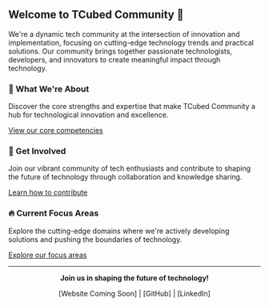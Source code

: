 ## Welcome to TCubed Community 🚀

We're a dynamic tech community at the intersection of innovation and implementation, focusing on cutting-edge technology trends and practical solutions. Our community brings together passionate technologists, developers, and innovators to create meaningful impact through technology.

### 🌟 What We're About

Discover the core strengths and expertise that make TCubed Community a hub for technological innovation and excellence.

[View our core competencies](sections/core-competencies.md)

### 🤝 Get Involved

Join our vibrant community of tech enthusiasts and contribute to shaping the future of technology through collaboration and knowledge sharing.

[Learn how to contribute](sections/get-involved.md)

### 🔥 Current Focus Areas

Explore the cutting-edge domains where we're actively developing solutions and pushing the boundaries of technology.

[Explore our focus areas](sections/focus-areas.md)

---

<div align="center">

**Join us in shaping the future of technology!**

[Website Coming Soon] | [GitHub] | [LinkedIn]

</div>
